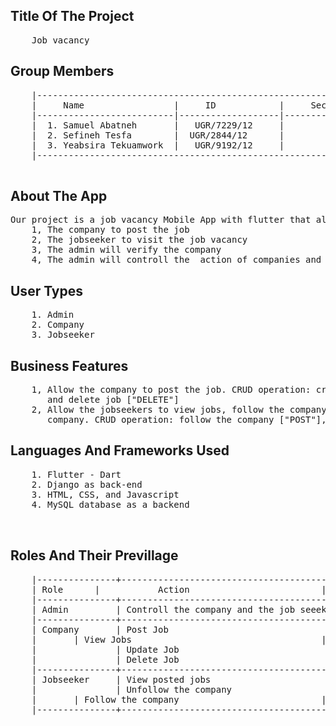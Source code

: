 ## Title Of The Project
<pre>
	Job vacancy
</pre>

## Group Members

<pre>
	|------------------------------------------------------------|
	|     Name                 |     ID            |     Section |
	|--------------------------|-------------------|-------------|
	|  1. Samuel Abatneh       |   UGR/7229/12     |         1   |
	|  2. Sefineh Tesfa        |  UGR/2844/12      |         1   |
	|  3. Yeabsira Tekuamwork  |   UGR/9192/12     |         2   |
	|------------------------------------------------------------|

</pre>


## About The App
<pre>
Our project is a job vacancy Mobile App with flutter that allow
	1, The company to post the job
	2, The jobseeker to visit the job vacancy
	3, The admin will verify the company
	4, The admin will controll the  action of companies and the jobseekers
</pre>

## User Types

<pre>
	1. Admin
	2. Company
	3. Jobseeker
</pre>


## Business Features

<pre>
	1, Allow the company to post the job. CRUD operation: create job ["POST"], read jobs ["GET"], update job ["PUT"]
	   and delete job ["DELETE"]
	2, Allow the jobseekers to view jobs, follow the company so that they get the job posted by that company, unfollow 
	   company. CRUD operation: follow the company ["POST"],  view jobs ["GET"],  unfolllow the company ["DELETE"]
</pre>
      

 
## Languages And Frameworks Used

<pre>
	1. Flutter - Dart
	2. Django as back-end
	3. HTML, CSS, and Javascript
	4. MySQL database as a backend
  
  
</pre>

## Roles And Their Previllage

<pre>
	|---------------+----------------------------------------------|
	| Role     	|       	Action	                       |
	|---------------+----------------------------------------------|
	| Admin         | Controll the company and the job seeeker     |
	|---------------+----------------------------------------------|
	| Company       | Post Job                                     |
	|		| View Jobs                                    |
	|               | Update Job                                   |
	|               | Delete Job                                   |
	|---------------+----------------------------------------------|
	| Jobseeker     | View posted jobs                             |
	|               | Unfollow the company                         |
	| 		| Follow the company                           |
	|---------------+----------------------------------------------|
	
</pre>

